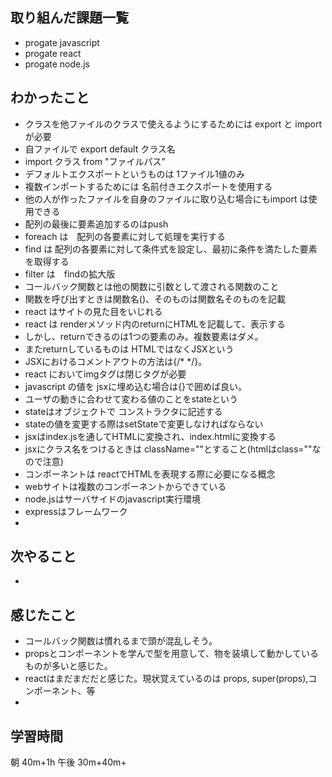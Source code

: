 ## 取り組んだ課題一覧
- progate javascript
- progate react
- progate node.js
## わかったこと
- クラスを他ファイルのクラスで使えるようにするためには export と import が必要
- 自ファイルで export default クラス名
- import クラス from "ファイルパス"
- デフォルトエクスポートというものは 1ファイル1値のみ
- 複数インポートするためには 名前付きエクスポートを使用する
- 他の人が作ったファイルを自身のファイルに取り込む場合にもimport は使用できる
- 配列の最後に要素追加するのはpush
- foreach は　配列の各要素に対して処理を実行する
- find は 配列の各要素に対して条件式を設定し、最初に条件を満たした要素を取得する
- filter は　findの拡大版
- コールバック関数とは他の関数に引数として渡される関数のこと
- 関数を呼び出すときは関数名()、そのものは関数名そのものを記載
- react はサイトの見た目をいじれる
- react は renderメソッド内のreturnにHTMLを記載して、表示する
- しかし、returnできるのは1つの要素のみ。複数要素はダメ。
- またreturnしているものは HTMLではなくJSXという
- JSXにおけるコメントアウトの方法は{/* */}。
- react においてimgタグは閉じタグが必要
- javascript の値を jsxに埋め込む場合は{}で囲めば良い。
- ユーザの動きに合わせて変わる値のことをstateという
- stateはオブジェクトで コンストラクタに記述する
- stateの値を変更する際はsetStateで変更しなければならない
- jsxはindex.jsを通してHTMLに変換され、index.htmlに変換する
- jsxにクラス名をつけるときは className=""とすること(htmlはclass=""なので注意)
- コンポーネントは reactでHTMLを表現する際に必要になる概念
- webサイトは複数のコンポーネントからできている
- node.jsはサーバサイドのjavascript実行環境
- expressはフレームワーク
- 


## 次やること
-
## 感じたこと
- コールバック関数は慣れるまで頭が混乱しそう。
- propsとコンポーネントを学んで型を用意して、物を装填して動かしているものが多いと感じた。
- reactはまだまだだと感じた。現状覚えているのは props, super(props),コンポーネント、等
- 
## 学習時間
朝 40m+1h 午後 30m+40m+
